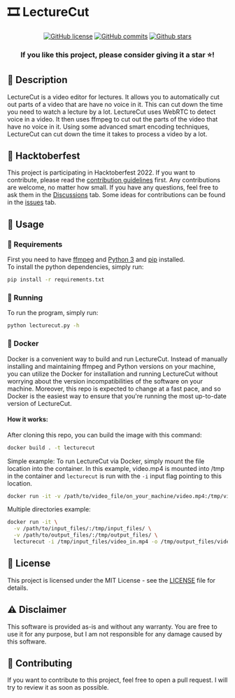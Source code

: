 # 🎞️ LectureCut

<div align="center">

  [![GitHub license](https://img.shields.io/github/license/Gamer92000/LectureCut)](https://github.com/Gamer92000/LectureCut/blob/main/LICENSE)
  [![GitHub commits](https://badgen.net/github/commits/Gamer92000/LectureCut/main)](https://GitHub.com/Gamer92000/LectureCut/commit/)
  [![Github stars](https://img.shields.io/github/stars/Gamer92000/LectureCut.svg)](https://GitHub.com/Gamer92000/LectureCut/stargazers/)
  <br>
  <h3>If you like this project, please consider giving it a star ⭐️!</h3>
</div>

## 📝 Description

LectureCut is a video editor for lectures. It allows you to automatically cut out parts of a video that are have no voice in it. This can cut down the time you need to watch a lecture by a lot.
LectureCut uses WebRTC to detect voice in a video. It then uses ffmpeg to cut out the parts of the video that have no voice in it. Using some advanced smart encoding techniques, LectureCut can cut down the time it takes to process a video by a lot.


## 🎃 Hacktoberfest

This project is participating in Hacktoberfest 2022. If you want to contribute, please read the [contribution guidelines](CONTRIBUTING.md) first.
Any contributions are welcome, no matter how small. If you have any questions, feel free to ask them in the [Discussions](https://github.com/Gamer92000/LectureCut/discussions) tab.
Some ideas for contributions can be found in the [issues](https://github.com/Gamer92000/LectureCut/issues) tab.

## 🚀 Usage

### 👶 Requirements

First you need to have [ffmpeg](https://ffmpeg.org/download.html) and [Python 3](https://www.python.org/downloads/) and [pip](https://pip.pypa.io/en/stable/installing/) installed.  
To install the python dependencies, simply run:
```bash
pip install -r requirements.txt
```

### 🏃 Running

To run the program, simply run:
```bash
python lecturecut.py -h
```

### 🐳 Docker
Docker is a convenient way to build and run LectureCut. Instead of manually installing and maintaining ffmpeg and Python 
versions on your machine, you can utilize the Docker for installation and running LectureCut without worrying about the
version incompatibilities of the software on your machine. Moreover, this repo is expected to change at a fast pace, 
and so Docker is the easiest way to ensure that you're running the most up-to-date version of LectureCut.

#### How it works:

After cloning this repo, you can build the image with this command:
```bash
docker build . -t lecturecut
```

Simple example: 
To run LectureCut via Docker, simply mount the file location into the container. In this example,
video.mp4 is mounted into /tmp in the container and `lecturecut` is run with the `-i` input flag pointing to this location.
```bash
docker run -it -v /path/to/video_file/on_your_machine/video.mp4:/tmp/video.mp4 lecturecut -i /tmp/video.mp4
```

Multiple directories example:
```bash
docker run -it \
  -v /path/to/input_files/:/tmp/input_files/ \
  -v /path/to/output_files/:/tmp/output_files/ \
  lecturecut -i /tmp/input_files/video_in.mp4 -o /tmp/output_files/video_out.mp4 -q 25 -a 2
```

## 📝 License

This project is licensed under the MIT License - see the [LICENSE](LICENSE) file for details.

## ⚠️ Disclaimer

This software is provided as-is and without any warranty. You are free to use it for any purpose, but I am not responsible for any damage caused by this software.

## 📝 Contributing

If you want to contribute to this project, feel free to open a pull request. I will try to review it as soon as possible.
